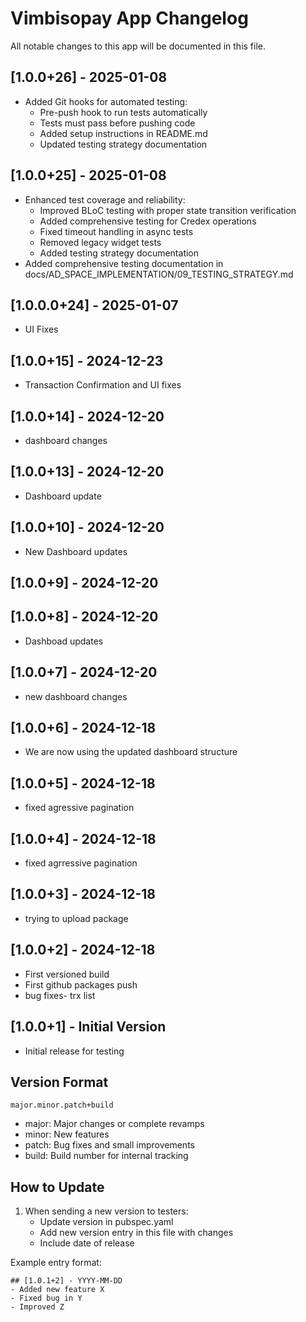# Vimbisopay App Changelog

All notable changes to this app will be documented in this file.

## [1.0.0+26] - 2025-01-08
- Added Git hooks for automated testing:
  - Pre-push hook to run tests automatically
  - Tests must pass before pushing code
  - Added setup instructions in README.md
  - Updated testing strategy documentation

## [1.0.0+25] - 2025-01-08
- Enhanced test coverage and reliability:
  - Improved BLoC testing with proper state transition verification
  - Added comprehensive testing for Credex operations
  - Fixed timeout handling in async tests
  - Removed legacy widget tests
  - Added testing strategy documentation
- Added comprehensive testing documentation in docs/AD_SPACE_IMPLEMENTATION/09_TESTING_STRATEGY.md

## [1.0.0.0+24] - 2025-01-07
- UI Fixes

## [1.0.0+15] - 2024-12-23
- Transaction Confirmation and UI fixes

## [1.0.0+14] - 2024-12-20
- dashboard changes

## [1.0.0+13] - 2024-12-20
- Dashboard update

## [1.0.0+10] - 2024-12-20
- New Dashboard updates

## [1.0.0+9] - 2024-12-20

## [1.0.0+8] - 2024-12-20
- Dashboad updates

## [1.0.0+7] - 2024-12-20
- new dashboard changes

## [1.0.0+6] - 2024-12-18
- We are now using the updated dashboard structure 

## [1.0.0+5] - 2024-12-18
- fixed agressive pagination

## [1.0.0+4] - 2024-12-18
- fixed agrressive pagination

## [1.0.0+3] - 2024-12-18
- trying to upload package

## [1.0.0+2] - 2024-12-18
- First versioned build
- First github packages push
- bug fixes- trx list

## [1.0.0+1] - Initial Version
- Initial release for testing

## Version Format
`major.minor.patch+build`
- major: Major changes or complete revamps
- minor: New features
- patch: Bug fixes and small improvements
- build: Build number for internal tracking

## How to Update
1. When sending a new version to testers:
   - Update version in pubspec.yaml
   - Add new version entry in this file with changes
   - Include date of release

Example entry format:
```
## [1.0.1+2] - YYYY-MM-DD
- Added new feature X
- Fixed bug in Y
- Improved Z
